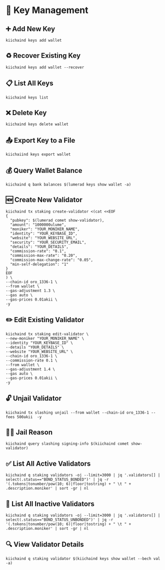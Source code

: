 # 🔑 Key Management

## ➕ Add New Key
```
kiichaind keys add wallet
```
## ♻️ Recover Existing Key
```
kiichaind keys add wallet --recover
```
## 📋 List All Keys
```
kiichaind keys list
```
## ❌ Delete Key
```
kiichaind keys delete wallet
```
## 📤 Export Key to a File
```
kiichaiind keys export wallet
```
## 💰 Query Wallet Balance
```
kiichaind q bank balances $(lumerad keys show wallet -a)
```
## 🆕 Create New Validator
```
kiichaind tx staking create-validator <(cat <<EOF
{
  "pubkey": $(lumerad comet show-validator),
  "amount": "1000000ulume",
  "moniker": "YOUR_MONIKER_NAME",
  "identity": "YOUR_KEYBASE_ID",
  "website": "YOUR_WEBSITE_URL",
  "security": "YOUR_SECURITY_EMAIL",
  "details": "YOUR_DETAILS",
  "commission-rate": "0.1",
  "commission-max-rate": "0.20",
  "commission-max-change-rate": "0.05",
  "min-self-delegation": "1"
}
EOF
) \
--chain-id oro_1336-1 \
--from wallet \
--gas-adjustment 1.3 \
--gas auto \
--gas-prices 0.01akii \
-y
```
## ✏️ Edit Existing Validator
```
kiichaind tx staking edit-validator \
--new-moniker "YOUR_MONIKER_NAME" \
--identity "YOUR_KEYBASE_ID" \
--details "YOUR_DETAILS" \
--website "YOUR_WEBSITE_URL" \
--chain-id oro_1336-1 \
--commission-rate 0.1 \
--from wallet \
--gas-adjustment 1.4 \
--gas auto \
--gas-prices 0.01akii \
-y
```
## 🔓 Unjail Validator
```
kiichaind tx slashing unjail --from wallet --chain-id oro_1336-1 --fees 500akii  -y
```
## 🕵️‍♂️ Jail Reason
```
kiichaind query slashing signing-info $(kiichaind comet show-validator)
```
## ✅ List All Active Validators
```
kiichaind q staking validators -oj --limit=3000 | jq '.validators[] | select(.status=="BOND_STATUS_BONDED")' | jq -r '(.tokens|tonumber/pow(10; 6)|floor|tostring) + " \t " + .description.moniker' | sort -gr | nl
```
## 🚫 List All Inactive Validators
```
kiichaind q staking validators -oj --limit=3000 | jq '.validators[] | select(.status=="BOND_STATUS_UNBONDED")' | jq -r '(.tokens|tonumber/pow(10; 6)|floor|tostring) + " \t " + .description.moniker' | sort -gr | nl
```
## 🔍 View Validator Details
```
kiichaind q staking validator $(kiichaind keys show wallet --bech val -a)
```
